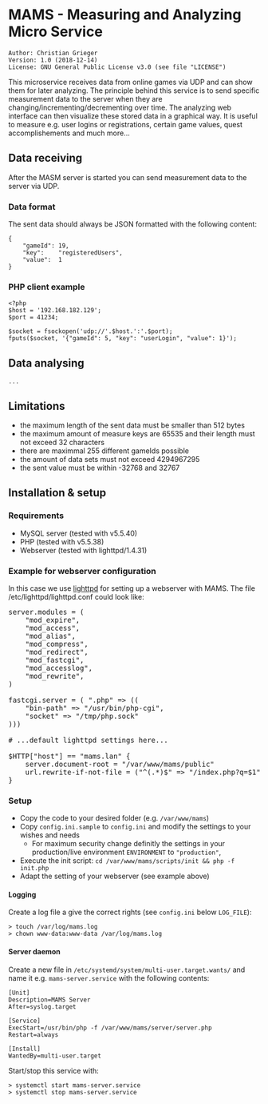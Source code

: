 # MAMS - Measuring and Analyzing Micro Service
    Author: Christian Grieger
    Version: 1.0 (2018-12-14)
    License: GNU General Public License v3.0 (see file "LICENSE")
This microservice receives data from online games via UDP and can show them for later analyzing.
The principle behind this service is to send specific measurement data to the server when they are 
changing/incrementing/decrementing over time. The analyzing web interface can then visualize these stored
data in a graphical way. It is useful to measure e.g. user logins or registrations, certain game values, 
quest accomplishements and much more... 

## Data receiving
After the MASM server is started you can send measurement data to the server via UDP.
### Data format
The sent data should always be JSON formatted with the following content:

    {    
        "gameId": 19,
        "key":    "registeredUsers",
        "value":  1
    }
### PHP client example
    <?php
    $host = '192.168.182.129';
    $port = 41234;
    
    $socket = fsockopen('udp://'.$host.':'.$port);
    fputs($socket, '{"gameId": 5, "key": "userLogin", "value": 1}');


## Data analysing
    ...


## Limitations
 - the maximum length of the sent data must be smaller than 512 bytes
 - the maximum amount of measure keys are 65535 and their length must not exceed 32 characters
 - there are maximmal 255 different gameIds possible
 - the amount of data sets must not exceed 4294967295
 - the sent value must be within -32768 and 32767


## Installation & setup
### Requirements
 - MySQL server (tested with v5.5.40)
 - PHP (tested with v5.5.38)
 - Webserver (tested with lighttpd/1.4.31)

### Example for webserver configuration
In this case we use [lighttpd](https://www.lighttpd.net/) for setting up a webserver with MAMS.
The file /etc/lighttpd/lighttpd.conf could look like:
<pre>
server.modules = (
    "mod_expire",
    "mod_access",
    "mod_alias",
    "mod_compress",
    "mod_redirect",
    "mod_fastcgi",
    "mod_accesslog",
    "mod_rewrite",
)

fastcgi.server = ( ".php" => ((
    "bin-path" => "/usr/bin/php-cgi",
    "socket" => "/tmp/php.sock"
)))

# ...default lighttpd settings here...

$HTTP["host"] == "mams.lan" {
    server.document-root = "/var/www/mams/public"
    url.rewrite-if-not-file = ("^(.*)$" => "/index.php?q=$1")
}
</pre>

### Setup
 - Copy the code to your desired folder (e.g. `/var/www/mams`)
 - Copy `config.ini.sample` to `config.ini` and modify the settings to your wishes and needs
   - For maximum security change definitly the settings in your production/live environment
     `ENVIRONMENT` to `"production"`, 
 - Execute the init script: `cd /var/www/mams/scripts/init && php -f init.php`
 - Adapt the setting of your webserver (see example above)  
 
#### Logging
Create a log file a give the correct rights (see `config.ini` below `LOG_FILE`):

    > touch /var/log/mams.log
    > chown www-data:www-data /var/log/mams.log

#### Server daemon
Create a new file in  `/etc/systemd/system/multi-user.target.wants/` and 
name it e.g. `mams-server.service` with the following contents:

    [Unit]
    Description=MAMS Server
    After=syslog.target
    
    [Service]
    ExecStart=/usr/bin/php -f /var/www/mams/server/server.php
    Restart=always
    
    [Install]
    WantedBy=multi-user.target

Start/stop this service with:

    > systemctl start mams-server.service
    > systemctl stop mams-server.service

